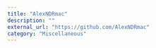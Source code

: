 ```yaml
---
title: "AlexNDRmac"
description: ""
external_url: "https://github.com/AlexNDRmac"
category: "Miscellaneous"
---
```

